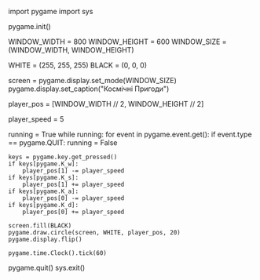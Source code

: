 import pygame
import sys

pygame.init()

WINDOW_WIDTH = 800
WINDOW_HEIGHT = 600
WINDOW_SIZE = (WINDOW_WIDTH, WINDOW_HEIGHT)

WHITE = (255, 255, 255)
BLACK = (0, 0, 0)

screen = pygame.display.set_mode(WINDOW_SIZE)
pygame.display.set_caption("Космічні Пригоди")

player_pos = [WINDOW_WIDTH // 2, WINDOW_HEIGHT // 2]

player_speed = 5

running = True
while running:
    for event in pygame.event.get():
        if event.type == pygame.QUIT:
            running = False

    keys = pygame.key.get_pressed()
    if keys[pygame.K_w]:
        player_pos[1] -= player_speed
    if keys[pygame.K_s]:
        player_pos[1] += player_speed
    if keys[pygame.K_a]:
        player_pos[0] -= player_speed
    if keys[pygame.K_d]:
        player_pos[0] += player_speed

    screen.fill(BLACK)
    pygame.draw.circle(screen, WHITE, player_pos, 20)
    pygame.display.flip()

    pygame.time.Clock().tick(60)

pygame.quit()
sys.exit()
